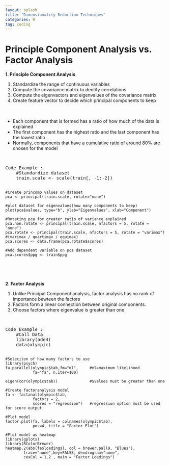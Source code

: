 ```yaml
---
layout: splash
title: "Dimensionality Reduction Techniques"
categories: R
tag: coding
---
```


# Principle Component Analysis vs. Factor Analysis

<b>1. Principle Component Analysis</b><br/>
 1. Standardize the range of continuous variables
 2. Compute the covariance matrix to dentify correlations
 3. Compute the eigenvactors and eigenvalues of the covariance matrix
 4. Create feature vector to decide which principal components to keep
<br/><br/><br/>
 - Each component that is formed has a ratio of how much of the data is explained
 - The first component has the highest ratio and the last component has the lowest ratio
 - Normally, components that have a cumulative ratio of around 80% are chosen for the model
<br/>
<pre>
Code Example : 
    #Standardize dataset
    train.scale <- scale(train[, -1:-2])
    
    #Create princomp values on dataset
    pca <- principal(train.scale, rotate="none")   
    
    #plot dataset for eigenvalues(how many components to keep)
    plot(pca$values, type="b", ylab="Eigenvalues", xlab="Component")

    #Rotating pca for greater ratio of variance explained
    pca.non.rotate <- principal(train.scale, nfactors = 5, rotate = "none")
    pca.rotate <- principal(train.scale, nfactors = 5, rotate = "varimax")   #(varimax / quartimax / equimax)
    pca.scores <- data.frame(pca.rotate$scores)
    
    #Add dependent variable on pca dataset
    pca.scores$ppg <- train$ppg
</pre>
<br/>


<b>2. Factor Analysis</b><br/>
 1. Unlike Principal Component analysis, factor analysis has no rank of importance bewteen the factors
 2. Factors form a linear connection between original components.
 3. Choose factors where eigenvalue is greater than one

<br/>
<pre>
Code Example : 
    #Call Data
    library(ade4)
    data(olympic)

    #Seleciton of how many factors to use
    library(psych)
    fa.parallel(olympic$tab,fm="ml",     #ml=maximum likelihood
                fa="fa", n.iter=100)

    eigen(cor(olympic$tab))              #$values must be greater than one

    #Create factoranalysis model
    fa <- factanal(olympic$tab, 
                factors = 2, 
                scores = "regression")   #regression option must be used for score output

    #Plot model
    factor.plot(fa, labels = colnames(olympic$tab),
                pos=4, title = "Factor Plot")
    
    #Plot model as heatmap
    library(gplots)
    library(RColorBrewer)
    heatmap.2(abs(fa$loadings), col = brewer.pal(9, "Blues"),
            trace="none",key=FALSE, dendrogram="none",
            cexCol = 1.2 , main = "Factor Loadings")

</pre>
<br/>